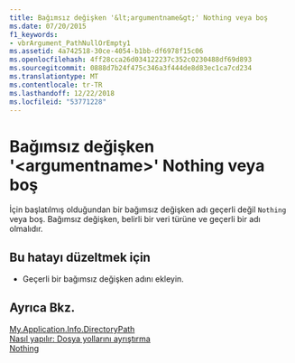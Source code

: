 ```yaml
---
title: Bağımsız değişken '&lt;argumentname&gt;' Nothing veya boş
ms.date: 07/20/2015
f1_keywords:
- vbrArgument_PathNullOrEmpty1
ms.assetid: 4a742518-30ce-4054-b1bb-df6978f15c06
ms.openlocfilehash: 4ff28cca26d034122237c352c0230488df69d893
ms.sourcegitcommit: 0888d7b24f475c346a3f444de8d83ec1ca7cd234
ms.translationtype: MT
ms.contentlocale: tr-TR
ms.lasthandoff: 12/22/2018
ms.locfileid: "53771228"
---
```

# <a name="argument-ltargumentnamegt-is-nothing-or-empty"></a>Bağımsız değişken '&lt;argumentname&gt;' Nothing veya boş
İçin başlatılmış olduğundan bir bağımsız değişken adı geçerli değil `Nothing` veya boş. Bağımsız değişken, belirli bir veri türüne ve geçerli bir adı olmalıdır.  
  
## <a name="to-correct-this-error"></a>Bu hatayı düzeltmek için  
  
-   Geçerli bir bağımsız değişken adını ekleyin.  
  
## <a name="see-also"></a>Ayrıca Bkz.  
 [My.Application.Info.DirectoryPath](xref:Microsoft.VisualBasic.ApplicationServices.AssemblyInfo.DirectoryPath)  
 [Nasıl yapılır: Dosya yollarını ayrıştırma](../../visual-basic/developing-apps/programming/drives-directories-files/how-to-parse-file-paths.md)  
 [Nothing](../../visual-basic/language-reference/nothing.md)
